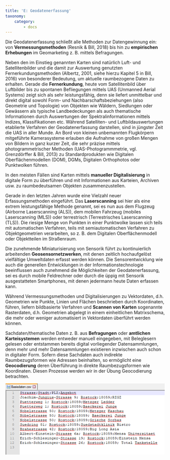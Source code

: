 ```yaml
---
title: 'E: Geodatenerfassung'
taxonomy:
    category:
        - docs
---
```

Die Geodatenerfassung schließt alle Methoden zur Datengewinnung ein: von **Vermessungsmethoden** (Resnik & Bill, 2018) bis hin zu **empirischen Erhebungen** im Geomarketing z. B. mittels Befragungen.

Neben den im Einstieg genannten Karten sind natürlich Luft- und Satellitenbilder und die damit zur Auswertung genutzten Fernerkundungsmethoden (Albertz, 2001, siehe hierzu Kapitel 5 in Bill, 2016) von besonderer Bedeutung, um aktuelle raumbezogene Daten zu erhalten. Gerade die **Fernerkundung**, heute vom Satellitenbild über Luftbilder bis zu spontanen Befliegungen mittels UAS (Unmanned Aerial Systems) zeigt sich als sehr leistungsfähig, denn sie liefert unmittelbar und direkt digital sowohl Form- und Nachbarschaftsbeziehungen (also Geometrie und Topologie) von Objekten wie Wäldern, Siedlungen oder Gewässern als typische Landbedeckungen als auch thematische Informationen durch Auswertungen der Spektralinformationen mittels Indizes, Klassifikationen etc. Während Satelliten- und Luftbildauswertungen etablierte Verfahren der Geodatenerfassung darstellen, sind in jüngster Zeit die UAS in aller Munde. An Bord von kleinen unbemannten Flugkörpern mitgeführte Kamerasysteme erlauben die Aufnahme von großen Mengen von Bildern in ganz kurzer Zeit, die sehr präzise mittels photogrammetrischer Methoden (UAS-Photogrammmetrie, vgl. Grenzdörffer & Bill, 2013) zu Standardprodukten wie Digitalen Oberflächenmodellen (DOM), DGMs, Digitalen Orthophotos oder Punktwolken führen.

In den meisten Fällen sind Karten mittels **manueller Digitalisierung** in digitale Form zu überführen und mit Informationen aus Karteien, Archiven usw. zu raumbedeutsamen Objekten zusammenzustellen.

Gerade in den letzten Jahren wurde eine Vielzahl neuer Erfassungsmethoden eingeführt. Das **Laserscanning** sei hier als eine extrem leistungsfähige Methode genannt, sei es nun aus dem Flugzeug (Airborne Laserscanning (ALS)), dem mobilen Fahrzeug (mobiles Laserscanning (MLS)) oder terrestrisch (Terrestrisches Laserscanning (TLS)). Die riesige Menge von Punkten in einer Punktwolke lassen sich teils mit automatischen Verfahren, teils mit semiautomatischen Verfahren zu Objektgeometrien verarbeiten, so z. B. dem Digitalen Oberflächenmodell oder Objektteilen im Straßenraum.

Die zunehmende Miniaturisierung von Sensorik führt zu kontinuierlich arbeitenden **Geosensornetzwerken**, mit denen zeitlich hochaufgelöst vielfältige Umweltdaten erfasst werden können. Die Sensorentwicklung wie auch die generellen Entwicklungen in der Informationstechnologie beeinflussen auch zunehmend die Möglichkeiten der Geodatenerfassung, sei es durch mobile Feldrechner oder durch die üppig mit Sensorik ausgestatteten Smartphones, mit denen jedermann heute Daten erfassen kann.

Während Vermessungsmethoden und Digitalisierungen zu Vektordaten, d.h. Geometrien wie Punkte, Linien und Flächen beschrieben durch Koordinaten, führen, liefern bildbasierte Verfahren und **Scannen von Karten** sogenannte Rasterdaten, d.h. Geometrien abgelegt in einem einheitlichen Matrixschema, die mehr oder weniger automatisiert in Vektordaten überführt werden können.

Sachdaten/thematische Daten z. B. aus **Befragungen** oder **amtlichen Karteisystemen** werden entweder manuell eingegeben, mit Beleglesern gelesen oder entstammen bereits digital vorliegender Datensammlungen, denn mehr und mehr Datensammlungen existieren inzwischen auch schon in digitaler Form. Sofern diese Sachdaten auch indirekte Raumbezugsformen wie Adressen beinhalten, so ermöglicht eine **Geocodierung** deren Überführung in direkte Raumbezugsformen wie Koordinaten. Diesen Prozesse werden wir in der Übung Geocodierung betrachten.

![](Geocoding.png?lightbox=800&resize=300&classes=caption "Adressdaten als Ausgangspunkt zur Geocodierung")
